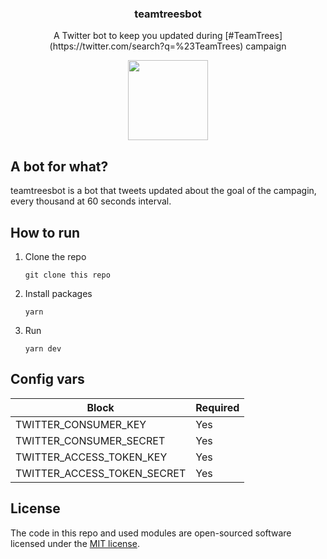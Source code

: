 <p align="center">
  <h3 align="center">teamtreesbot</h3>
  <p align="center">A Twitter bot to keep you updated during [#TeamTrees](https://twitter.com/search?q=%23TeamTrees) campaign</p>
  <p align="center">
    <a href="https://twitter.com/SaplingBot" target="_blank">
      <img src="https://pbs.twimg.com/profile_images/1188562521181032449/Fm1yqPQl_400x400.png" width="128" />
    </a>
  </p>
</p>

## A bot for what?
teamtreesbot is a bot that tweets updated about the goal of the campagin, every thousand at 60 seconds interval.

## How to run
1. Clone the repo
   ```
   git clone this repo
   ```
2. Install packages
   ```
   yarn
   ```
3. Run
   ```
   yarn dev
   ```

## Config vars
| Block                       | Required |
| --------------------------- | -------- |
| TWITTER_CONSUMER_KEY        | Yes      |
| TWITTER_CONSUMER_SECRET     | Yes      |
| TWITTER_ACCESS_TOKEN_KEY    | Yes      |
| TWITTER_ACCESS_TOKEN_SECRET | Yes      |

## License
The code in this repo and used modules are open-sourced software licensed under the [MIT license](LICENSE.md).
